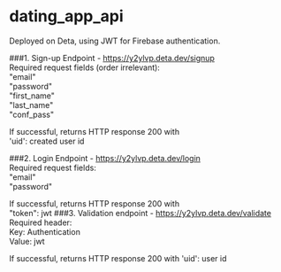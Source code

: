 # dating_app_api

Deployed on Deta, using JWT for Firebase authentication.

###1. Sign-up 
Endpoint - https://y2ylvp.deta.dev/signup  
Required request fields (order irrelevant):  
    "email"  
    "password"  
    "first_name"  
    "last_name"  
    "conf_pass"  

If successful, returns HTTP response 200 with  
'uid': created user id

###2. Login
Endpoint - https://y2ylvp.deta.dev/login  
Required request fields:  
    "email"  
    "password"

If successful, returns HTTP response 200 with  
"token": jwt
###3. Validation 
endpoint - https://y2ylvp.deta.dev/validate  
Required header:  
Key: Authentication  
Value: jwt

If successful, returns HTTP response 200 with
'uid': user id